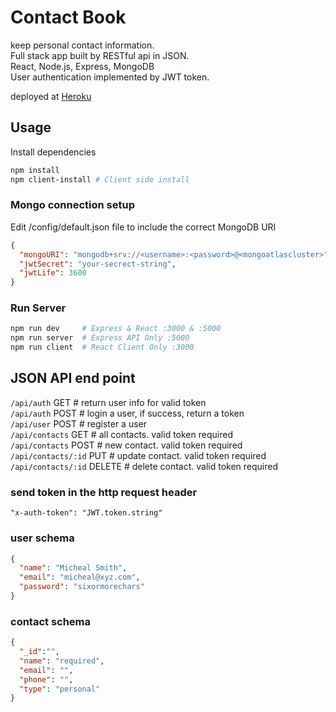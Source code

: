 # Contact Book

keep personal contact information.  
Full stack app built by RESTful api in JSON.  
React, Node.js, Express, MongoDB  
User authentication implemented by JWT token.

deployed at [Heroku](https://contact-book-mern.herokuapp.com/login)

## Usage

Install dependencies

```bash
npm install  
npm client-install # Client side install
```

### Mongo connection setup

Edit /config/default.json file to include the correct MongoDB URI
```json
{
  "mongoURI": "mongodb+srv://<username>:<password>@<mongoatlascluster>",
  "jwtSecret": "your-secrect-string",
  "jwtLife": 3600
}
```

### Run Server

```bash
npm run dev     # Express & React :3000 & :5000
npm run server  # Express API Only :5000
npm run client  # React Client Only :3000
```

## JSON API end point
`/api/auth` GET # return user info for valid token  
`/api/auth` POST # login a user, if success, return a token  
`/api/user` POST # register a user   
`/api/contacts` GET # all contacts. valid token required  
`/api/contacts` POST # new contact. valid token required  
`/api/contacts/:id` PUT # update contact. valid token required  
`/api/contacts/:id` DELETE # delete contact. valid token required

### send token in the http request header
```http
"x-auth-token": "JWT.token.string"
```

### user schema
```json
{
  "name": "Micheal Smith",
  "email": "micheal@xyz.com",
  "password": "sixormorechars"
}
```

### contact schema
```json
{
  "_id":"",
  "name": "required",
  "email": "",
  "phone": "",
  "type": "personal"
}
```